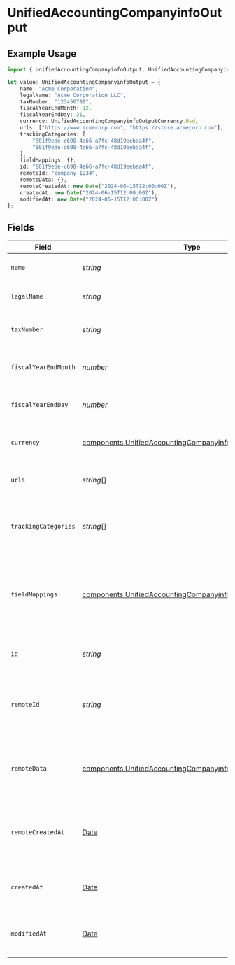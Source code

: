 # UnifiedAccountingCompanyinfoOutput

## Example Usage

```typescript
import { UnifiedAccountingCompanyinfoOutput, UnifiedAccountingCompanyinfoOutputCurrency } from "@panora/sdk/models/components";

let value: UnifiedAccountingCompanyinfoOutput = {
    name: "Acme Corporation",
    legalName: "Acme Corporation LLC",
    taxNumber: "123456789",
    fiscalYearEndMonth: 12,
    fiscalYearEndDay: 31,
    currency: UnifiedAccountingCompanyinfoOutputCurrency.Usd,
    urls: ["https://www.acmecorp.com", "https://store.acmecorp.com"],
    trackingCategories: [
        "801f9ede-c698-4e66-a7fc-48d19eebaa4f",
        "801f9ede-c698-4e66-a7fc-48d19eebaa4f",
    ],
    fieldMappings: {},
    id: "801f9ede-c698-4e66-a7fc-48d19eebaa4f",
    remoteId: "company_1234",
    remoteData: {},
    remoteCreatedAt: new Date("2024-06-15T12:00:00Z"),
    createdAt: new Date("2024-06-15T12:00:00Z"),
    modifiedAt: new Date("2024-06-15T12:00:00Z"),
};
```

## Fields

| Field                                                                                                                                    | Type                                                                                                                                     | Required                                                                                                                                 | Description                                                                                                                              | Example                                                                                                                                  |
| ---------------------------------------------------------------------------------------------------------------------------------------- | ---------------------------------------------------------------------------------------------------------------------------------------- | ---------------------------------------------------------------------------------------------------------------------------------------- | ---------------------------------------------------------------------------------------------------------------------------------------- | ---------------------------------------------------------------------------------------------------------------------------------------- |
| `name`                                                                                                                                   | *string*                                                                                                                                 | :heavy_minus_sign:                                                                                                                       | The name of the company                                                                                                                  | Acme Corporation                                                                                                                         |
| `legalName`                                                                                                                              | *string*                                                                                                                                 | :heavy_minus_sign:                                                                                                                       | The legal name of the company                                                                                                            | Acme Corporation LLC                                                                                                                     |
| `taxNumber`                                                                                                                              | *string*                                                                                                                                 | :heavy_minus_sign:                                                                                                                       | The tax number of the company                                                                                                            | 123456789                                                                                                                                |
| `fiscalYearEndMonth`                                                                                                                     | *number*                                                                                                                                 | :heavy_minus_sign:                                                                                                                       | The month of the fiscal year end (1-12)                                                                                                  | 12                                                                                                                                       |
| `fiscalYearEndDay`                                                                                                                       | *number*                                                                                                                                 | :heavy_minus_sign:                                                                                                                       | The day of the fiscal year end (1-31)                                                                                                    | 31                                                                                                                                       |
| `currency`                                                                                                                               | [components.UnifiedAccountingCompanyinfoOutputCurrency](../../models/components/unifiedaccountingcompanyinfooutputcurrency.md)           | :heavy_minus_sign:                                                                                                                       | The currency used by the company                                                                                                         | USD                                                                                                                                      |
| `urls`                                                                                                                                   | *string*[]                                                                                                                               | :heavy_minus_sign:                                                                                                                       | The URLs associated with the company                                                                                                     | [<br/>"https://www.acmecorp.com",<br/>"https://store.acmecorp.com"<br/>]                                                                 |
| `trackingCategories`                                                                                                                     | *string*[]                                                                                                                               | :heavy_minus_sign:                                                                                                                       | The UUIDs of the tracking categories used by the company                                                                                 | [<br/>"801f9ede-c698-4e66-a7fc-48d19eebaa4f",<br/>"801f9ede-c698-4e66-a7fc-48d19eebaa4f"<br/>]                                           |
| `fieldMappings`                                                                                                                          | [components.UnifiedAccountingCompanyinfoOutputFieldMappings](../../models/components/unifiedaccountingcompanyinfooutputfieldmappings.md) | :heavy_minus_sign:                                                                                                                       | The custom field mappings of the object between the remote 3rd party & Panora                                                            | {<br/>"custom_field_1": "value1",<br/>"custom_field_2": "value2"<br/>}                                                                   |
| `id`                                                                                                                                     | *string*                                                                                                                                 | :heavy_minus_sign:                                                                                                                       | The UUID of the company info record                                                                                                      | 801f9ede-c698-4e66-a7fc-48d19eebaa4f                                                                                                     |
| `remoteId`                                                                                                                               | *string*                                                                                                                                 | :heavy_minus_sign:                                                                                                                       | The remote ID of the company info in the context of the 3rd Party                                                                        | company_1234                                                                                                                             |
| `remoteData`                                                                                                                             | [components.UnifiedAccountingCompanyinfoOutputRemoteData](../../models/components/unifiedaccountingcompanyinfooutputremotedata.md)       | :heavy_minus_sign:                                                                                                                       | The remote data of the company info in the context of the 3rd Party                                                                      | {<br/>"raw_data": {<br/>"additional_field": "some value"<br/>}<br/>}                                                                     |
| `remoteCreatedAt`                                                                                                                        | [Date](https://developer.mozilla.org/en-US/docs/Web/JavaScript/Reference/Global_Objects/Date)                                            | :heavy_minus_sign:                                                                                                                       | The date when the company info was created in the remote system                                                                          | 2024-06-15T12:00:00Z                                                                                                                     |
| `createdAt`                                                                                                                              | [Date](https://developer.mozilla.org/en-US/docs/Web/JavaScript/Reference/Global_Objects/Date)                                            | :heavy_minus_sign:                                                                                                                       | The created date of the company info record                                                                                              | 2024-06-15T12:00:00Z                                                                                                                     |
| `modifiedAt`                                                                                                                             | [Date](https://developer.mozilla.org/en-US/docs/Web/JavaScript/Reference/Global_Objects/Date)                                            | :heavy_minus_sign:                                                                                                                       | The last modified date of the company info record                                                                                        | 2024-06-15T12:00:00Z                                                                                                                     |